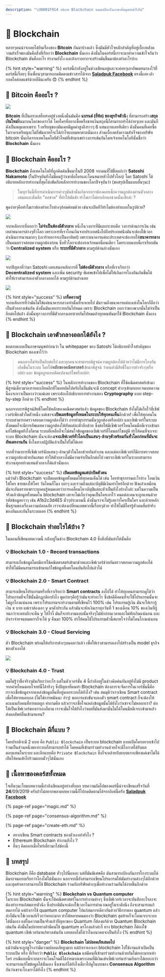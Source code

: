 ```yaml
---
description: "\U0001F914 อธิบาย Blockchain หมดเปลือกในภาษาที่มนุษย์เข้าใจได้"
---
```


# 👶 Blockchain

หลายๆคนน่าจะเคยได้ยินเรื่องของ **Bitcoin** กันมาบ้างแล้ว ซึ่งมันมีหัวใจหลักสำคัญที่อยู่เบื้องหลังความสำเร็จของมันคือสิ่งที่เรียกว่า **Blockchain** นั่นเอง ดังนั้นในคอร์สนี้เราจะมาทำความเข้าใจกันว่า Blockchain มันคืออะไร ทำงานยังไง และถ้าเราอยากจะสร้างมันขึ้นมาต้องทำอะไรบ้าง

{% hint style="warning" %}
คอร์สนี้กำลังอยู่ในช่วงเขียนอยู่และจะค่อยๆเอาอัพเดทมาลงไว้ที่คอร์สนี้เรื่อยๆ ซึ่งเพื่อนๆสามารถกดติดตามข่าวสารได้จาก [**Saladpuk Facebook**](https://facebook.com/mr.saladpuk) ตรงนี้เลย ฝากกดไลค์กดแชร์ด้วยก็ดีนะครับ 😍 
{% endhint %}

## 🤔 Bitcoin คืออะไร ?

![](../../.gitbook/assets/image%20%28379%29.png)

**Bitcoin** ที่เป็นกระแสฮือฮาอยู่ช่วงหนึ่งนั้นมันคือ **แบรนด์ \(ยี่ห้อ\) ของธุรกิจตัวนึ**ง ที่สามารถสร้าง**สกุลเงินใหม่**ขึ้นมาบนโลกของเราได้ โดยใครที่อยากซื้อหรือขายเงินสกุลนี้ก็สามารถทำได้ง่ายๆเลย และมันก็ดังเป็นพลุแตกเพราะ 1 เหรียญของมันเคยมีมูลค่าสูงถึงราวๆ 6 แสนบาทเลยทีเดียว ดังนั้นคนที่เคยซื้อในราคาเหรียญละไม่กี่พันบาทก็จะได้กำไรแบบมหาศาลนั่นเอง ส่วนเบื้องหลังความสำเร็จของบริษัท bitcoin นั้นเกิดจากเทคโนคโลยีตัวใหม่ที่เข้ามาเขย่าวงการเช่นกันโดยเจ้าเทคโนโลยีนั้นชื่อว่า **Blockchain** นั่นเอง

## 🤔 Blockchain คืออะไร ?

**Blockchain** คือเทคโนโลยีที่ถูกคิดค้นขึ้นมาในปี 2008 จากคนที่ใช้ชื่อแฝงว่า **Satoshi Nakamoto** \(ในปัจจุบันยังไม่มีคนรู้ว่าเขาคือใครและโดนหมายหัวไปทั่วโลก\) โดย Satoshi ได้อธิบายหลักการทำงานที่สุดโต่งขัดกับหลักการทำงานของโลกปัจจุบันว่า \(ขอสรุปเป็นแบบสั้นๆนะ\)

> ในทุกวันนี้ที่การดำเนินการต่างๆมันช้านั้นเกิดจากเราต้องคอยเช็กความถูกต้องผ่านตัวกลางเสมอและนั่นคือ "คอขวด" ที่ทำให้มันช้า ทำไมเราไม่ยกเลิกคอขวดนั้นเสียล่ะ ?

พูดง่ายๆคือทำไมเราต้องทำอะไรต่างๆอ้อมค้อมด้วย เช่นจะเปิดทีวีทำไมต้องทำแบบในรูปด้วย?

![](../../.gitbook/assets/image%20%28356%29.png)

จากหลักการที่บอกว่า **ไม่จำเป็นต้องมีตัวกลาง** หนึ่งในวงการที่มีผลกระทบคือ วงการด้านการเงิน เช่นเหล่าธนาคารต่างๆทั่วโลก เพราะการที่เราโอนเงินจากประเทศนึงไปอีกประเทศนึงมันจะต้องใช้เวลาดำเนินการนานมากๆ \(เลวร้ายอาจจะเป็นอาทิตย์\) เพราะธนาคารแต่ละประเทศจะต้องรอให้**ธนาคารกลาง**เป็นคนตรวจสอบความถูกต้องก่อน ซึ่งทั่วโลกจะต้องรอเจ้าหมอนี่คนเดียว โดยระบบแบบนี้เราเรียกมันว่า **Centralized system** หรือ **ระบบที่มีตัวกลาง** ตามรูปด้านล่างนั่นเอง

![](../../.gitbook/assets/image%20%2888%29.png)

จากปัญหาที่ว่ามา Satoshi เลยเสนอหลักการที่ **ไม่ต้องมีตัวกลาง** หรือที่เราเรียกว่า **Decentralized system** และเพิ่ม security พิเศษเข้าไปเพื่อไม่ให้เกิดการโกงกันเกิดขึ้นได้ทำให้เราสามารถเอาตัวกลางออกได้ ตามรูปด้านล่างเลย

![](../../.gitbook/assets/image%20%28203%29.png)

{% hint style="success" %}
**เกร็ดความรู้**  
จากหลักการที่ว่ามันไม่ใช่แค่ธนาคารกลางเท่านั้นที่จะหายไป มันรวมถึงธนาคารแต่ละแห่งในโลกก็ถือว่าเป็นตัวกลางเช่นกัน ดังนั้นมันเลยกระทบกันไปหมด เพราะ Blockchain บอกว่าของพวกนั้นไม่จำเป็นอีกต่อไปแล้ว ดังนั้นทุกวงการที่มีตัวกลางเลยซวยกันไปหมดถ้าทุกคนหันมาใช้ Blockchain นั่นเอง
{% endhint %}

## 🤔 Blockchain เอาตัวกลางออกได้ยังไง ?

ขอตอบแบบเป็นภาษามนุษย์ก่อนว่า ใน whitepaper ของ Satoshi ได้อธิบายหัวใจสำคัญของ Blockchain ของเขาไว้ว่า 

> คนกลางไม่จำเป็นอีกต่อไป และทุกคนจะสามารถพิสูจน์ความถูกต้องได้ด้วยว่าไม่มีการโกงกันเกิดขึ้นในระบบ โดยใช้**หลักของคณิตศาสตร์**เข้ามาพิสูจน์ ว่าคนทำมีสิทธิ์ในการทำจริงๆหรือเปล่า และ ข้อมูลถูกแอบดัดแปลงแก้ไขหรือเปล่า

{% hint style="success" %}
ในหลักการทำงานของ Blockchain ที่ใช้คณิตศาสตร์เข้ามาพิสูจน์เดี๋ยวมาลงรายละเอียดอีกทีในบทถัดไปครับไม่งั้นมันจะมี concept ต่างๆเข้ามาเยอะจนบทความนี้คงจะยาวเป็นหางว่าวแน่เลย เพราะต้องไปอธิบายการทำงานของ **Cryptography** แบบ step-by-step อีกด้วย
{% endhint %}

นอกจากการพิสูจน์สิทธิ์โดยใช้หลักของคณิตศาสตร์แล้ว ข้อมูลของ Blockchain ยังไม่ได้เก็บไว้ที่เซิฟเวอร์เพียงตัวใดตัวหนึ่ง แต่เขาจะ**เปิดเผยข้อมูลทั้งหมดในระบบให้ทุกคนเห็น**อีกด้วย! เพื่อให้ทุกคนในระบบสามารถตรวจสอบความถูกต้องได้ว่า การทำธุรกรรมนั้นๆถูกต้องหรือเปล่า และเซิฟเวอร์ในระบบทั้งหมดก็จะมีการอัพเดทความถูกต้องให้กับแต่ละตัวอีกด้วย ซึ่งต่อให้มีเซิฟเวอร์ไหนโดนมือดีเจาะเข้ามาแก้ไขข้อมูลยังไงก็ตาม ระบบที่เหลือก็จะไม่สนใจข้อมูลของเซิฟเวอร์ที่โดนแก้ไขอยู่ดี ทำให้คนที่จะเจาะระบบ Blockchain นั้นจะต้อง**เจาะเซิฟเวอร์ทั่วโลกเป็นแสนๆ-ล้านๆตัวพร้อมกันทั่วโลกก่อนที่มันจะอัพเดทงานกัน** ซึ่งในทางปฏิบัติแล้วเป็นไปไม่ได้เลย

จากที่ว่ามาการที่เซิฟเวอร์นับแสนๆ-ล้านๆตัวในโลกช่วยกันทำงาน และแต่ละเซิฟเวอร์ก็มีการตรวจสอบความถูกต้องช่วยกันเสมอ ทำให้ตัวกลางไม่มีความจำเป็นอีกต่อไป เพราะเซิฟเวอร์ในระบบสามารถทำงานทุกอย่างแทนตัวกลางได้แล้วนั่นเอง

{% hint style="success" %}
**เปิดเผยข้อมูลแต่ปกปิดตัวตน**  
แม้ว่าตัว Blockchain จะเปิดเผยข้อมูลทั้งหมดให้ทุกคนเห็นได้ เช่น ใครทำธุรกรรมอะไรบ้าง โอนเงินให้ใคร ขายของให้ใคร วันไหนกี่โมง  บลาๆ และรวมถึงแต่ละบัญชีมีเงินเท่าไหร่อีกด้วย ฟังแล้วเหมือนมันจะอันตรายเพราะทุกคนรู้หมดเลยว่าการเคลื่อนไหวบัญชีแต่ละตัวเป็นยังไงบ้างไงล่ะ แต่ในความเป็นจริงแล้วข้อมูลทั้งหมดใน blockchain เขาจะไม่เก็บว่าคุณเป็นใครเอาไว้ คนแต่ละคนจะถูกแทนด้วยรหัสข้อมูลยาวๆ เช่น A1b2c3d4E5 มั่วๆประมาณนี้ ดังนั้นเราจะไม่รู้เลยว่าใครเป็นใคร และด้วยหลักพื้นฐานของเรื่องความปลอดภัย เราจะต้องเปลี่ยนเลขพวกนี้เรื่อยๆด้วย ทำให้ไม่มีใครรู้ตัวตนที่แท้จริงของกันและกันในระบบเลย
{% endhint %}

## 🤔 Blockchain ทำอะไรได้บ้าง ?

ในตอนที่เขียนบทความนี้ กลังอยู่ในช่วง Blockchain 4.0 ซึ่งสิ่งที่มันทำได้นั้นคือ

### 💡 Blockchain 1.0 - Record transactions

สามารถเก็บข้อมูลโดยมีการใช้คณิตศาสตร์เข้ามาช่วยและเซิฟเวอร์ช่วยกันตรวจสอบความถูกต้องได้ ทำให้ไม่มีคนสามารถเข้ามาแก้ไขข้อมูลที่เคยโดนบันทึกไปแล้วได้

### 💡 Blockchain 2.0 - Smart Contract

สามารถเขียนโปรแกรมหรือที่เราเรียกว่า **Smart contracts** ลงไปได้ ทำให้ทุกคนสามารถดูได้ว่าโปรแกรมที่จะใช้นั้นมีกฏกติกายังไง พูดง่ายๆคือรู้ว่ามันจะทำอะไร ซึ่งข้อดีคือคนที่จะใช้โปรแกรมนั้นจะไม่ถูกโกงแน่นอน เพราะโปรแกรมจะทำงานตามที่เขียนไว้ 100% เช่น โปรแกรมกู้เงิน มันจะให้เรากู้เงิน x บาท แต่เราต้องเอา y มาค้ำประกัน แล้วมันจะหักเงินเราทุกวันที่ 1 ของเดือน 10% ของเงินที่กู้จนกว่าจะครบถึงจะคืน y ให้ไรงี้ มันก็จะทำงานแบบนั้นจริงๆไม่หักก่อนเวลาและไม่หักเกินแน่นอน และถ้าเราจ่ายจนหมดเราก็จะได้ y คืนมา 100% ทำให้คนใช้โปรแกรมตัวนี้สบายใจว่าไม่โดนโกงแน่นอน

### 💡 Blockchain 3.0 - Cloud Servicing

ตัว Blockchain พร้อมให้บริการต่างๆบนคลาว์แล้ว เพื่อให้เราสามารถเอาไปสร้างเป็น model ธุรกิจของตัวเองได้

![](../../.gitbook/assets/image%20%2882%29.png)

### 💡 Blockchain 4.0 - Trust

ผมไม่รู้ว่าชื่อจริงๆมันเรียกว่าอะไร แต่ในตัวเวอร์ชั่น 4 นี้กำลังอยู่ในช่วงคิดค้นกันอยู่ยังไม่มี product จากค่ายไหนตอบโจทย์นี้ได้จริงๆ ซึ่งปัญหาที่คนทำ Blockchain ต้องการจะจัดการในเวอร์ชั่นนี้คือ เราจะเชื่อข้อมูลจากแหล่งข้อมูลอื่นที่อยู่นอกระบบได้ยังไง? เช่น สมมุติว่าเราเขียน Smart contract เพื่อให้ทายผลบอล \(ไม่ใช่การพนันนะ ฮ่าๆ\) พอการแข่งขันจบลงตัว smart contract ก็จะต้องให้คะแนนกับคนที่ทายผลถูก คำถามคือ แล้วเราจะเชื่อใจแหล่งข้อมูลนั้นได้ยังไงว่าเขาจะไม่หลอกเรา? ต่อให้เป็นเซิฟเวอร์ของเราเองก็ตาม เราจะมั่นใจได้ยังไงว่าผลที่มันส่งมานั้นไม่ได้โดนมือดีเจาะเข้ามาแล้วส่งผลลัพท์อื่นเข้ามาแทน?

## 🤔 Blockchain มีกี่แบบ ?

โดยปรกติจะมี 2 แบบ คือ `Public Blockchain` เป็นระบบ blockchain แบบเปิดใครอยากเข้าไปร่วมเป็นส่วนหนึ่งของระบบก็สามารถทำได้ โดยคนที่เข้ามาร่วมทำงานด้วยก็จะมีโอกาสได้รับผลตอบแทนในระบบ และอีกแบบคือ `Private Blockchain` ซึ่งก็จะคล้ายกับแบบแรกเพียงแค่เขาไม่ได้เปิดให้คนเข้าไปร่วมแบบมั่วๆได้นั่นเอง

## 🧭 เนื้อหาของคอร์สทั้งหมด

ใจเย็นๆนะโยมบทความนี้กำลังเขียนอยู่อย่างที่บอก บทความถัดไปของคอร์นี้น่าจะเขียนเสร็จวันที่ **24**/09/2019 ครับถ้าไม่อยากพลาดบทความนี้ก็ไปกดติดตามได้จากลิงค์นี้ครับ [**Saladpuk Facebook**](https://facebook.com/mr.saladpuk)

{% page-ref page="magic.md" %}

{% page-ref page="consensus-algorithm.md" %}

{% page-ref page="create-eth.md" %}

* อยากเขียน Smart contracts ของตัวเองทำยังไง ?
* Ethereum Blockchain ทำงานยังไง ?
* อื่นๆ คิดออกเมื่อไหร่เดี๋ยวมาใส่ช่องนี้

## 🎯 บทสรุป

Blockchain ก็คือ database ทั่วๆไปนี่แหละ แต่ที่มันพิเศษคือ มันสามารถป้องกันการโกงระบบได้ดีมากจนแทบเรียกว่าโกงไม่ได้นั่นเอง นอกจากนี้ยังสามารถเขียนโปรแกรมให้มันทำงานต่างๆได้อีกด้วย และสุดท้ายเราสามารถใช้ Blockchain ร่วมกับบริษัทต่างๆเพื่อทำงานร่วมกันได้ง่ายขึ้นอีกด้วย

{% hint style="warning" %}
**Blockchain vs Quantum computer**  
ในระบบ Blockchain นั้นจะใช้คณิตศาสตร์ในการทำงานต่างๆ ซึ่งเซิฟเวอร์เวลาจะบันทึกอะไรลงจะต้องทำการแก้สมการตัวนึง ซึ่งปรกติมันจะต้องใช้เวลาในการคำนวณอยู่ในระดับนึง ถึงจะสามารถแก้สมการได้ แต่ถ้าเราใช้ quantum computer ไปแก้สมการเดียวกันด้วยวิธีการของ quantum แล้วล่ะก็มันจะใช้เวลาแก้เร็วกว่าเยอะมาก ทำให้หลายคนมองว่า Blockchain สุดท้ายก็จะโดนเจาะระบบได้นั่นเอง แต่ในความเป็นจริงแล้วปัญหาของ Quantum ก็ต้องแก้ด้วย Quantum Blockchain เช่นกัน ดังนั้นในปลายทางถ้ามีคนใช้ quantum มาโกงแล้วล่ะก็ ทาง blockchain ก็ต้องใข้ quantum เซิฟเวอร์มาแก้ทางเช่นกัน เลยตอบไม่ได้ว่าในอนาคตจะเป็นยังไง
{% endhint %}

{% hint style="danger" %}
**Blockchain ไม่ปลอดภัยเสมอไป**  
แม้ว่ามันจะถูกชูโรงว่ามีความปลอดภัยสูงมาก แต่ถ้าเราเอาเอา blockchain ไปใช้งานแล้วเปิดเป็นระบบเปิด หรือ ที่เรียกว่า **`Public Blockchain`** แต่มีคนที่เข้ามาร่วมทำงานด้วยกันไม่เยอะมากเท่าไหร่ กรณีแบบนี้ระบบเราจะโดนโจมตีได้ง่ายมากเพราะคนที่มีเงินเช่าเซิฟเวอร์มาร่วมกับเราได้เยอะกว่าจะสามารถแก้ไขข้อมูลได้นั่นเอง ซึ่งเขาแก้ได้ยังไงเดี๋ยวไปดูในบทของ **Consensus Algorithm** กันว่าเขาจะโกงเราได้ยังไง
{% endhint %}


